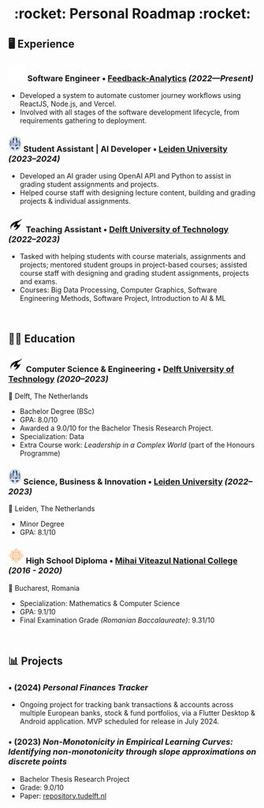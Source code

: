 <h1 align="center"> :rocket: Personal Roadmap :rocket: </h1>

## :desktop_computer: Experience
### ![FA](/images/fa-logo.png) Software Engineer • [Feedback-Analytics](https://feedback-analytics.com/) *(2022—Present)*
- Developed a system to automate customer journey workflows using ReactJS, Node.js, and Vercel.
- Involved with all stages of the software development lifecycle, from requirements gathering to deployment.
### ![LeidenUniversity](/images/leiden-logo.jpg) Student Assistant | AI Developer • [Leiden University](https://www.universiteitleiden.nl/en) *(2023–2024)*
- Developed an AI grader using OpenAI API and Python to assist in grading student assignments and projects.
- Helped course staff with designing lecture content, building and grading projects & individual assignments.
### ![TU Delft](/images/tudelft-logo.png) Teaching Assistant • [Delft University of Technology](https://www.tudelft.nl/en/) *(2022–2023)*
- Tasked with helping students with course materials, assignments and projects; mentored student groups in project-based courses; assisted course staff with designing and grading student assignments, projects and exams.
- Courses: Big Data Processing, Computer Graphics, Software Engineering Methods, Software Project, Introduction to AI & ML

<br/>

## :man_student: Education
### ![TU Delft](/images/tudelft-logo.png) Computer Science & Engineering • [Delft University of Technology](https://www.tudelft.nl/en/) *(2020–2023)*
:round_pushpin: Delft, The Netherlands
- Bachelor Degree (BSc)
- GPA: 8.0/10
- Awarded a 9.0/10 for the Bachelor Thesis Research Project.
- Specialization: Data
- Extra Course work: *Leadership in a Complex World* (part of the Honours Programme)

### ![LeidenUniversity](/images/leiden-logo.jpg) Science, Business & Innovation • [Leiden University](https://www.universiteitleiden.nl/en) *(2022–2023)*
:round_pushpin: Leiden, The Netherlands
- Minor Degree
- GPA: 8.1/10
### ![CNMV](/images/cnmv-logo.png) High School Diploma • [Mihai Viteazul National College](https://www.cnmv.ro/) *(2016 - 2020)*
:round_pushpin: Bucharest, Romania
- Specialization: Mathematics & Computer Science
- GPA: 9.1/10
- Final Examination Grade *(Romanian Baccalaureate)*: 9.31/10

<br/>

## :bar_chart: Projects

### • (2024) *Personal Finances Tracker*
- Ongoing project for tracking bank transactions & accounts across multiple European
  banks, stock & fund portfolios, via a Flutter Desktop & Android application.
  MVP scheduled for release in July 2024.

### • (2023) *Non-Monotonicity in Empirical Learning Curves: Identifying non-monotonicity through slope approximations on discrete points*
- Bachelor Thesis Research Project
- Grade: 9.0/10
- Paper: [repository.tudelft.nl](https://repository.tudelft.nl/islandora/object/uuid:3b7f24c8-08a9-4641-be82-38b880ac6898)
